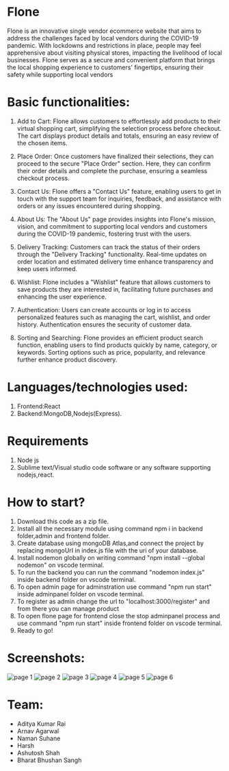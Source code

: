 # Flone 
Flone is an innovative single vendor ecommerce website that aims to address the challenges faced by local vendors during the COVID-19 pandemic. With lockdowns and restrictions in place, people may feel apprehensive about visiting physical stores, impacting the livelihood of local businesses. Flone serves as a secure and convenient platform that brings the local shopping experience to customers' fingertips, ensuring their safety while supporting local vendors

# Basic functionalities:
1. Add to Cart: Flone allows customers to effortlessly add products to their virtual shopping cart, simplifying the selection process before checkout. The cart displays product details and totals, ensuring an easy review of the chosen items.

2. Place Order: Once customers have finalized their selections, they can proceed to the secure "Place Order" section. Here, they can confirm their order details and complete the purchase, ensuring a seamless checkout process.

3. Contact Us: Flone offers a "Contact Us" feature, enabling users to get in touch with the support team for inquiries, feedback, and assistance with orders or any issues encountered during shopping.

4. About Us: The "About Us" page provides insights into Flone's mission, vision, and commitment to supporting local vendors and customers during the COVID-19 pandemic, fostering trust with the users.

5. Delivery Tracking: Customers can track the status of their orders through the "Delivery Tracking" functionality. Real-time updates on order location and estimated delivery time enhance transparency and keep users informed.

6. Wishlist: Flone includes a "Wishlist" feature that allows customers to save products they are interested in, facilitating future purchases and enhancing the user experience.

7. Authentication: Users can create accounts or log in to access personalized features such as managing the cart, wishlist, and order history. Authentication ensures the security of customer data.

8. Sorting and Searching: Flone provides an efficient product search function, enabling users to find products quickly by name, category, or keywords. Sorting options such as price, popularity, and relevance further enhance product discovery.
 
# Languages/technologies used:
1. Frontend:React
2. Backend:MongoDB,Nodejs(Express).

# Requirements
1. Node js
2. Sublime text/Visual studio code software or any software supporting nodejs,react. 

# How to start?
1. Download this code as a zip file.
2. Install all the necessary module using command npm i in backend folder,admin and frontend folder.
3. Create database using mongoDB Atlas,and connect the project by replacing mongoUrI in index.js file with the uri of your database.
4. Install nodemon globally on writing command "npm install --global nodemon" on vscode terminal.
5. To run the backend you can run the command "nodemon index.js" inside backend folder on vscode terminal.
6. To open admin page for adminstration use command "npm run start" inside adminpanel folder on vscode terminal.
7. To register as admin change the url to "localhost:3000/register" and from there you can manage product
8. To open flone page for frontend close the stop adminpanel process and  use command "npm run start" inside frontend folder on vscode terminal.
9. Ready to go!

# Screenshots:
![page 1](https://i.postimg.cc/HLW9XRwR/Screenshot-236.png)
![page 2](https://i.postimg.cc/rFS1bMg7/Screenshot-237.png)
![page 3](https://i.postimg.cc/bwgQyg7T/Screenshot-238.png)
![page 4](https://i.postimg.cc/wBBD7JHd/Screenshot-239.png)
![page 5](https://i.postimg.cc/mr6CMD21/Screenshot-240.png)
![page 6](https://i.postimg.cc/DZJscT8j/Screenshot-241.png)

# Team:
- Aditya Kumar Rai
- Arnav Agarwal
- Naman Suhane
- Harsh
- Ashutosh Shah
- Bharat Bhushan Sangh



